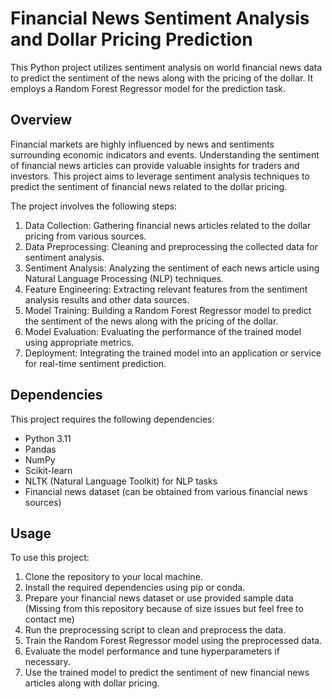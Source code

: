 # Financial News Sentiment Analysis and Dollar Pricing Prediction

This Python project utilizes sentiment analysis on world financial news data to predict the sentiment of the news along with the pricing of the dollar. It employs a Random Forest Regressor model for the prediction task.

## Overview

Financial markets are highly influenced by news and sentiments surrounding economic indicators and events. Understanding the sentiment of financial news articles can provide valuable insights for traders and investors. This project aims to leverage sentiment analysis techniques to predict the sentiment of financial news related to the dollar pricing.

The project involves the following steps:
1. Data Collection: Gathering financial news articles related to the dollar pricing from various sources.
2. Data Preprocessing: Cleaning and preprocessing the collected data for sentiment analysis.
3. Sentiment Analysis: Analyzing the sentiment of each news article using Natural Language Processing (NLP) techniques.
4. Feature Engineering: Extracting relevant features from the sentiment analysis results and other data sources.
5. Model Training: Building a Random Forest Regressor model to predict the sentiment of the news along with the pricing of the dollar.
6. Model Evaluation: Evaluating the performance of the trained model using appropriate metrics.
7. Deployment: Integrating the trained model into an application or service for real-time sentiment prediction.

## Dependencies

This project requires the following dependencies:
- Python 3.11
- Pandas
- NumPy
- Scikit-learn
- NLTK (Natural Language Toolkit) for NLP tasks
- Financial news dataset (can be obtained from various financial news sources)

## Usage

To use this project:
1. Clone the repository to your local machine.
2. Install the required dependencies using pip or conda.
3. Prepare your financial news dataset or use provided sample data (Missing from this repository because of size issues but feel free to contact me)
4. Run the preprocessing script to clean and preprocess the data.
5. Train the Random Forest Regressor model using the preprocessed data.
6. Evaluate the model performance and tune hyperparameters if necessary.
7. Use the trained model to predict the sentiment of new financial news articles along with dollar pricing.


